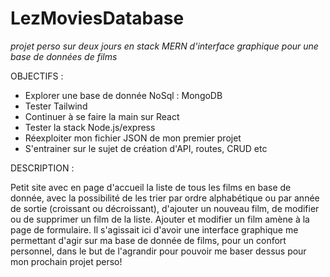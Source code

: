 # LezMoviesDatabase

*projet perso sur deux jours en stack MERN d'interface graphique pour une base de données de films*

OBJECTIFS :
- Explorer une base de donnée NoSql : MongoDB
- Tester Tailwind
- Continuer à se faire la main sur React
- Tester la stack Node.js/express
- Réexploiter mon fichier JSON de mon premier projet
- S'entrainer sur le sujet de création d'API, routes, CRUD etc

DESCRIPTION :

Petit site avec en page d'accueil la liste de tous les films en base de donnée, avec la possibilité de les trier par ordre alphabétique ou par année de sortie (croissant ou décroissant), d'ajouter un nouveau film, de modifier ou de supprimer un film de la liste.
Ajouter et modifier un film amène à la page de formulaire. Il s'agissait ici d'avoir une interface graphique me permettant d'agir sur ma base de donnée de films, pour un confort personnel, dans le but de l'agrandir pour pouvoir me baser dessus pour mon prochain projet perso!


